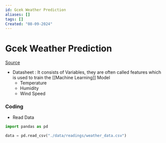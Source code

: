 ```yaml
---
id: Gcek Weather Prediction
aliases: []
tags: []
Created: "08-09-2024"
---
```


# Gcek Weather Prediction

[Source](https://janaksenevirathne.medium.com/building-a-weather-prediction-model-with-machine-learning-a-step-by-step-guide-9eaf768171be)

- Datasheet : It consists of Variables, they are often called features which is used to train the [[Machine Learning]] Model
  - Temperature
  - Humidity
  - Wind Speed

### Coding

- Read Data

```python
import pandas as pd

data = pd.read_csv("./data/readings/weather_data.csv")

```
